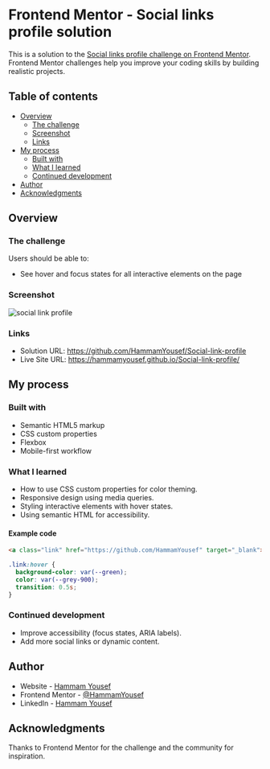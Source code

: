 # Frontend Mentor - Social links profile solution

This is a solution to the [Social links profile challenge on Frontend Mentor](https://www.frontendmentor.io/challenges/social-links-profile-UG32l9m6dQ). Frontend Mentor challenges help you improve your coding skills by building realistic projects. 

## Table of contents

- [Overview](#overview)
  - [The challenge](#the-challenge)
  - [Screenshot](#screenshot)
  - [Links](#links)
- [My process](#my-process)
  - [Built with](#built-with)
  - [What I learned](#what-i-learned)
  - [Continued development](#continued-development)
- [Author](#author)
- [Acknowledgments](#acknowledgments)

## Overview

### The challenge

Users should be able to:

- See hover and focus states for all interactive elements on the page

### Screenshot

![social link profile](./assets/images/image.png)

### Links

- Solution URL: https://github.com/HammamYousef/Social-link-profile
- Live Site URL: https://hammamyousef.github.io/Social-link-profile/

## My process

### Built with

- Semantic HTML5 markup
- CSS custom properties
- Flexbox
- Mobile-first workflow

### What I learned

- How to use CSS custom properties for color theming.
- Responsive design using media queries.
- Styling interactive elements with hover states.
- Using semantic HTML for accessibility.

#### Example code

```html
<a class="link" href="https://github.com/HammamYousef" target="_blank">GitHub</a>
```
```css
.link:hover {
  background-color: var(--green);
  color: var(--grey-900);
  transition: 0.5s;
}
```

### Continued development

- Improve accessibility (focus states, ARIA labels).
- Add more social links or dynamic content.

## Author

- Website - [Hammam Yousef](https://github.com/HammamYousef)
- Frontend Mentor - [@HammamYousef](https://www.frontendmentor.io/profile/HammamYousef)
- LinkedIn - [Hammam Yousef](https://www.linkedin.com/in/hammam-yousef-7029a82a8/)

## Acknowledgments

Thanks to Frontend Mentor for the challenge and the community for inspiration.
